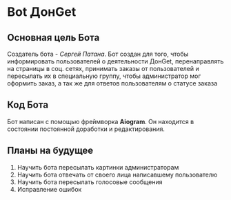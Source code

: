 # Bot ДонGet


## Основная цель Бота

Создатель бота - _Сергей Патана_. Бот создан для того, чтобы информировать пользователей о деятельности ДонGet, перенаправлять на страницы в соц. сетях, принимать заказы от пользователей и пересылать их в специальную группу, чтобы администратор мог оформить заказ, а так же для ответов пользователям о статусе заказа


## Код Бота

Бот написан с помощью фреймворка **Aiogram**. Он находится в состоянии постоянной доработки и редактирования. 


## Планы на будущее

1. Научить бота пересылать картинки администраторам
2. Научить бота отвечать от своего лица написавшему пользователю 
3. Научить бота пересылать голосовые сообщения
4. Исправление ошибок